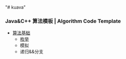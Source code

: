 "# kuava" 

### Java&C++ 算法模板 | Algorithm Code Template

- [算法基础](src/template/Java/a算法基础)
  - [枚举](src/template/Java/a算法基础/A1枚举.java)
  - 模拟
  - 递归&&分支
